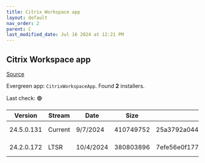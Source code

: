 ```yaml
---
title: Citrix Workspace app
layout: default
nav_order: 2
parent: C
last_modified_date: Jul 16 2024 at 12:21 PM
---
```


## Citrix Workspace app

[Source](https://www.citrix.com/downloads/workspace-app/)

Evergreen app: `CitrixWorkspaceApp`. Found **2** installers.

Last check: 🟢

| Version    | Stream  | Date      | Size      | Hash                                                             | URI                                                                                                                                                                                                            |
| ---------- | ------- | --------- | --------- | ---------------------------------------------------------------- | -------------------------------------------------------------------------------------------------------------------------------------------------------------------------------------------------------------- |
| 24.5.0.131 | Current | 9/7/2024  | 410749752 | 25a3792a0445cf865c306786071d8f4f3fb4c9e765860f897e20ccebf8379835 | [https://downloadplugins.citrix.com/ReceiverUpdates/Prod/Receiver/Win/CitrixWorkspaceApp24.5.0.131.exe](https://downloadplugins.citrix.com/ReceiverUpdates/Prod/Receiver/Win/CitrixWorkspaceApp24.5.0.131.exe) |
| 24.2.0.172 | LTSR    | 10/4/2024 | 380803896 | 7efe56e0f177cf9de336fa48daa8b6461080909fd37f7d550fd4f313221091b8 | [https://downloadplugins.citrix.com/ReceiverUpdates/Prod/Receiver/Win/CitrixWorkspaceApp24.2.0.172.exe](https://downloadplugins.citrix.com/ReceiverUpdates/Prod/Receiver/Win/CitrixWorkspaceApp24.2.0.172.exe) |
